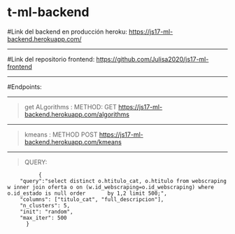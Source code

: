 # t-ml-backend
#Link del backend en producción heroku: https://js17-ml-backend.herokuapp.com/
_______
#Link del repositorio frontend: https://github.com/Julisa2020/js17-ml-frontend
_______
#Endpoints:
_____________
> get ALgorithms :  METHOD: GET https://js17-ml-backend.herokuapp.com/algorithms
_____________
> kmeans : METHOD POST https://js17-ml-backend.herokuapp.com/kmeans
_____________
>QUERY: 
```
          {
    "query":"select distinct o.htitulo_cat, o.htitulo from webscraping w inner join oferta o on (w.id_webscraping=o.id_webscraping) where o.id_estado is null order       by 1,2 limit 500;",
    "columns": ["titulo_cat", "full_descripcion"],
    "n_clusters": 5,
    "init": "random",
    "max_iter": 500
      }
```
